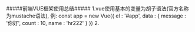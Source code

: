 #####前端VUE框架使用总结#####
1.vue使用基本的变量为胡子语法(官方名称为mustache语法), 例:
const app = new Vue({
      el : '#app',
      data : {
        message : '你好',
        count : 10,
        name : 'hr222'
      }
    })
2.